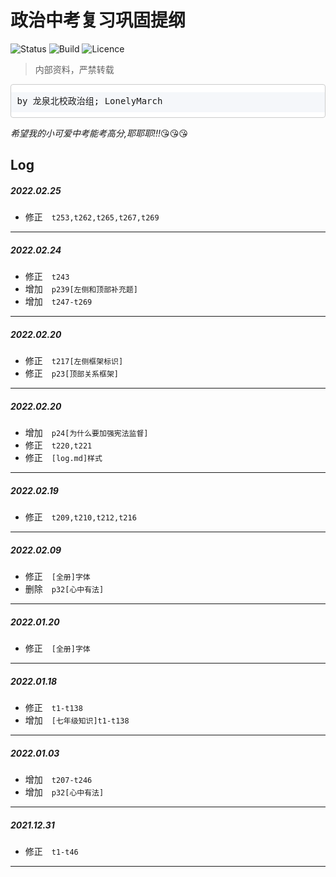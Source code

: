 # <font face="DengXian">政治中考复习巩固提纲</font> #

![Status](https://img.shields.io/badge/status-building-blue)&nbsp;![Build](https://img.shields.io/badge/build-passing-brightgreen)&nbsp;![Licence](https://img.shields.io/badge/licence-private-red)

> <font face="Microsoft Yahei UI">内部资料，严禁转载</font>

<pre style="padding: .66001rem 9.5px 9.5px;line-height: 2rem;background: linear-gradient(to bottom,#fff 0,#fff .75rem,#f5f7fa .75rem,#f5f7fa 2.75rem,#fff 2.75rem,#fff 4rem);background-size: 100% 4rem;border-color: #d3daea;border: 1px solid #ccc;border-radius: 4px;">by 龙泉北校政治组; LonelyMarch</pre>

*希望我的小可爱中考能考高分,耶耶耶!!!*:kissing_heart::kissing_heart::kissing_heart:

## Log ##

##### 2022.02.25
+ 修正&emsp;`t253,t262,t265,t267,t269`
---

##### 2022.02.24
+ 修正&emsp;`t243`
+ 增加&emsp;`p239[左侧和顶部补充题]`
+ 增加&emsp;`t247-t269`
---

##### 2022.02.20
+ 修正&emsp;`t217[左侧框架标识]`
+ 修正&emsp;`p23[顶部关系框架]`
---

##### 2022.02.20
+ 增加&emsp;`p24[为什么要加强宪法监督]`
+ 修正&emsp;`t220,t221`
+ 修正&emsp;`[log.md]样式`
---

##### 2022.02.19
+ 修正&emsp;`t209,t210,t212,t216`
---

##### 2022.02.09
+ 修正&emsp;`[全册]字体`
+ 删除&emsp;`p32[心中有法]`
---

##### 2022.01.20
+ 修正&emsp;`[全册]字体`
---

##### 2022.01.18
+ 修正&emsp;`t1-t138`
+ 增加&emsp;`[七年级知识]t1-t138`
---

##### 2022.01.03
+ 增加&emsp;`t207-t246`
+ 增加&emsp;`p32[心中有法]`
---

##### 2021.12.31
+ 修正&emsp;`t1-t46`
---
